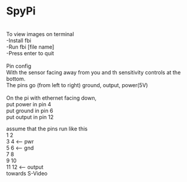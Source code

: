 # SpyPi</br>
</br>
To view images on terminal</br>
-Install fbi</br>
-Run fbi [file name]</br>
-Press enter to quit</br>
</br>
Pin config</br>
With the sensor facing away from you and th sensitivity controls at the bottom.</br>
The pins go (from left to right) ground, output, power(5V)</br>
</br>
On the pi with ethernet facing down,</br>
put power in pin 4</br>
put ground in pin 6</br>
put output in pin 12</br>

assume that the pins run like this </br>
1  2 </br>
3  4 <-- pwr </br>
5  6 <-- gnd </br>
7  8 </br>
9  10 </br>
11 12 <-- output </br>
towards S-Video
